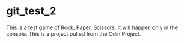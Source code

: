 # git_test_2
This is a test game of Rock, Paper, Scissors. It will happen only in the console. This is a project pulled from the Odin Project. 